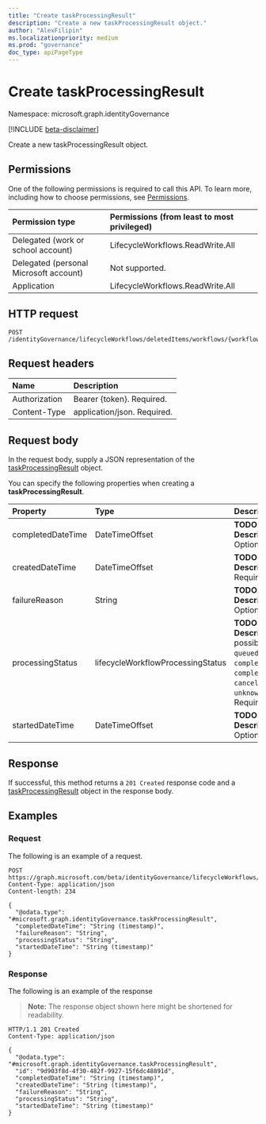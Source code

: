 ```yaml
---
title: "Create taskProcessingResult"
description: "Create a new taskProcessingResult object."
author: "AlexFilipin"
ms.localizationpriority: medium
ms.prod: "governance"
doc_type: apiPageType
---
```


# Create taskProcessingResult

Namespace: microsoft.graph.identityGovernance

[!INCLUDE [beta-disclaimer](../../includes/beta-disclaimer.md)]

Create a new taskProcessingResult object.

## Permissions

One of the following permissions is required to call this API. To learn more, including how to choose permissions, see [Permissions](/graph/permissions-reference).

|Permission type|Permissions (from least to most privileged)|
|:---|:---|
|Delegated (work or school account)|LifecycleWorkflows.ReadWrite.All|
|Delegated (personal Microsoft account)|Not supported.|
|Application|LifecycleWorkflows.ReadWrite.All|

## HTTP request

<!-- {
  "blockType": "ignored"
}
-->
``` http
POST /identityGovernance/lifecycleWorkflows/deletedItems/workflows/{workflowId}/runs/{runId}/userProcessingResults/{userProcessingResultId}/taskProcessingResults/{taskProcessingResultId}/task/taskProcessingResults
```

## Request headers

|Name|Description|
|:---|:---|
|Authorization|Bearer {token}. Required.|
|Content-Type|application/json. Required.|

## Request body

In the request body, supply a JSON representation of the [taskProcessingResult](../resources/identitygovernance-taskprocessingresult.md) object.

You can specify the following properties when creating a **taskProcessingResult**.

|Property|Type|Description|
|:---|:---|:---|
|completedDateTime|DateTimeOffset|**TODO: Add Description** Optional.|
|createdDateTime|DateTimeOffset|**TODO: Add Description** Required.|
|failureReason|String|**TODO: Add Description** Optional.|
|processingStatus|lifecycleWorkflowProcessingStatus|**TODO: Add Description**. The possible values are: `queued`, `inProgress`, `completed`, `completedWithErrors`, `canceled`, `failed`, `unknownFutureValue`. Required.|
|startedDateTime|DateTimeOffset|**TODO: Add Description** Optional.|

## Response

If successful, this method returns a `201 Created` response code and a [taskProcessingResult](../resources/identitygovernance-taskprocessingresult.md) object in the response body.

## Examples

### Request

The following is an example of a request.
<!-- {
  "blockType": "request",
  "name": "create_taskprocessingresult_from_"
}
-->
``` http
POST https://graph.microsoft.com/beta/identityGovernance/lifecycleWorkflows/deletedItems/workflows/{workflowId}/runs/{runId}/userProcessingResults/{userProcessingResultId}/taskProcessingResults/{taskProcessingResultId}/task/taskProcessingResults
Content-Type: application/json
Content-length: 234

{
  "@odata.type": "#microsoft.graph.identityGovernance.taskProcessingResult",
  "completedDateTime": "String (timestamp)",
  "failureReason": "String",
  "processingStatus": "String",
  "startedDateTime": "String (timestamp)"
}
```

### Response

The following is an example of the response
>**Note:** The response object shown here might be shortened for readability.
<!-- {
  "blockType": "response",
  "truncated": true,
  "@odata.type": "microsoft.graph.identityGovernance.taskProcessingResult"
}
-->
``` http
HTTP/1.1 201 Created
Content-Type: application/json

{
  "@odata.type": "#microsoft.graph.identityGovernance.taskProcessingResult",
  "id": "9d903f8d-4f30-482f-9927-15f6dc48891d",
  "completedDateTime": "String (timestamp)",
  "createdDateTime": "String (timestamp)",
  "failureReason": "String",
  "processingStatus": "String",
  "startedDateTime": "String (timestamp)"
}
```
